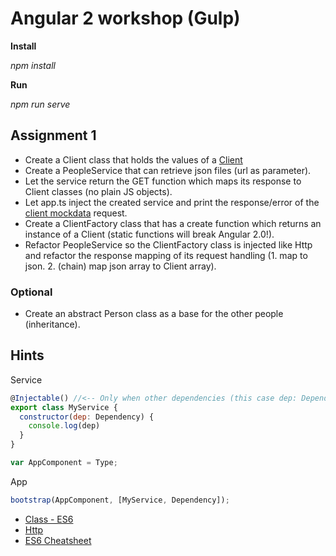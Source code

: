 # Angular 2 workshop (Gulp)

**Install**

_npm install_

**Run**

_npm run serve_

## Assignment 1
  * Create a Client class that holds the values of a [Client](../assignment_1/src/mockdata/clients.json)
  * Create a PeopleService that can retrieve json files (url as parameter).
  * Let the service return the GET function which maps its response to Client classes (no plain JS objects).
  * Let app.ts inject the created service and print the response/error of the [client mockdata](../assignment_1/src/mockdata/clients.json) request.
  * Create a ClientFactory class that has a create function which returns an instance of a Client (static functions will break Angular 2.0!).
  * Refactor PeopleService so the ClientFactory class is injected like Http and refactor the response mapping of its request handling (1. map to json. 2. (chain) map json array to Client array).

### Optional
  * Create an abstract Person class as a base for the other people (inheritance).

## Hints
Service
```javascript
@Injectable() //<-- Only when other dependencies (this case dep: Dependency) have to be resolved
export class MyService {
  constructor(dep: Dependency) {
    console.log(dep)
  }
}

var AppComponent = Type;

```
App
```javascript
bootstrap(AppComponent, [MyService, Dependency]);
```



  * [Class - ES6](https://angular.io/docs/ts/latest/api/core/Class-function.html)
  * [Http](https://angular.io/docs/ts/latest/api/http/Http-class.html)
  * [ES6 Cheatsheet](http://es6-features.org/#Constants)
